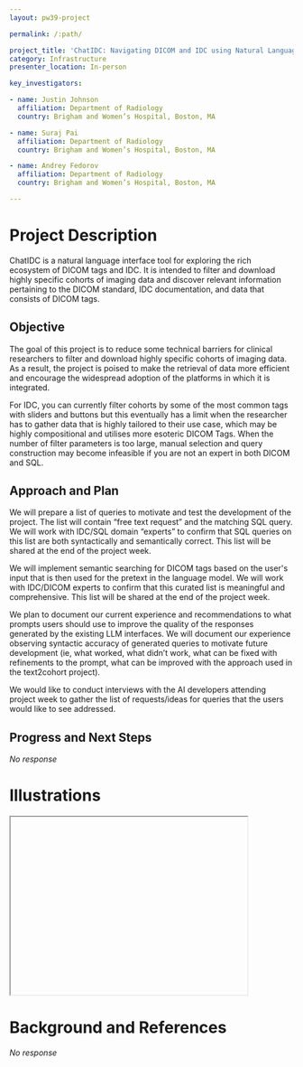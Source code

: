 ```yaml
---
layout: pw39-project

permalink: /:path/

project_title: 'ChatIDC: Navigating DICOM and IDC using Natural Language'
category: Infrastructure
presenter_location: In-person

key_investigators:

- name: Justin Johnson
  affiliation: Department of Radiology
  country: Brigham and Women’s Hospital, Boston, MA

- name: Suraj Pai
  affiliation: Department of Radiology
  country: Brigham and Women’s Hospital, Boston, MA

- name: Andrey Fedorov
  affiliation: Department of Radiology
  country: Brigham and Women’s Hospital, Boston, MA

---
```


# Project Description

<!-- Add a short paragraph describing the project. -->

ChatIDC is a natural language interface tool for exploring the rich ecosystem of DICOM tags and IDC. It is intended to filter and download highly specific cohorts of imaging data and discover relevant information pertaining to the DICOM standard, IDC documentation, and data that consists of DICOM tags.

## Objective

<!-- Describe here WHAT you would like to achieve (what you will have as end result). -->

The goal of this project is to reduce some technical barriers for clinical researchers to filter and download highly specific cohorts of imaging data. As a result, the project is poised to make the retrieval of data more efficient and encourage the widespread adoption of the platforms in which it is integrated.

For IDC, you can currently filter cohorts by some of the most common tags with sliders and buttons but this eventually has a limit when the researcher has to gather data that is highly tailored to their use case, which may be highly compositional and utilises more esoteric DICOM Tags. When the number of filter parameters is too large, manual selection and query construction may become infeasible if you are not an expert in both DICOM and SQL.

## Approach and Plan

<!-- Describe here HOW you would like to achieve the objectives stated above. -->

We will prepare a list of queries to motivate and test the development of the project. The list will contain “free text request” and the matching SQL query. We will work with IDC/SQL domain “experts” to confirm that SQL queries on this list are both syntactically and semantically correct. This list will be shared at the end of the project week.

We will implement semantic searching for DICOM tags based on the user's input that is then used for the pretext in the language model. We will work with IDC/DICOM experts to confirm that this curated list is meaningful and comprehensive. This list will be shared at the end of the project week.

We plan to document our current experience and recommendations to what prompts users should use to improve the quality of the responses generated by the existing LLM interfaces.
We will document our experience observing syntactic accuracy of generated queries to motivate future development (ie, what worked, what didn’t work, what can be fixed with refinements to the prompt, what can be improved with the approach used in the text2cohort project).

We would like to conduct interviews with the AI developers attending project week to gather the list of requests/ideas for queries that the users would like to see addressed.

## Progress and Next Steps

<!-- Update this section as you make progress, describing of what you have ACTUALLY DONE.
     If there are specific steps that you could not complete then you can describe them here, too. -->

*No response*

# Illustrations

<!-- Add pictures and links to videos that demonstrate what has been accomplished. -->

<iframe width="420" height="315
  src="https://www.youtube.com/embed/ZWxE5QcGvE8">
</iframe>

# Background and References

<!-- If you developed any software, include link to the source code repository.
     If possible, also add links to sample data, and to any relevant publications. -->

*No response*
